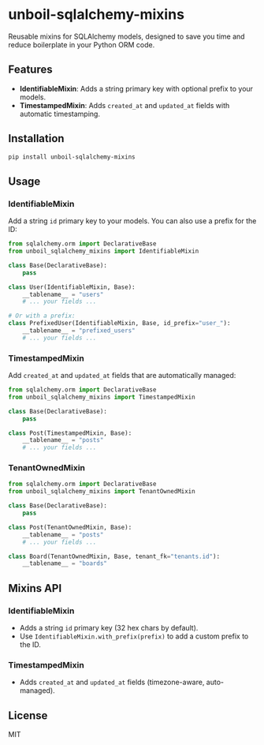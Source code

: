 # unboil-sqlalchemy-mixins

Reusable mixins for SQLAlchemy models, designed to save you time and reduce boilerplate in your Python ORM code.

## Features

- **IdentifiableMixin**: Adds a string primary key with optional prefix to your models.
- **TimestampedMixin**: Adds `created_at` and `updated_at` fields with automatic timestamping.

## Installation

```bash
pip install unboil-sqlalchemy-mixins
```

## Usage

### IdentifiableMixin

Add a string `id` primary key to your models. You can also use a prefix for the ID:

```python
from sqlalchemy.orm import DeclarativeBase
from unboil_sqlalchemy_mixins import IdentifiableMixin

class Base(DeclarativeBase):
    pass

class User(IdentifiableMixin, Base):
    __tablename__ = "users"
    # ... your fields ...

# Or with a prefix:
class PrefixedUser(IdentifiableMixin, Base, id_prefix="user_"):
    __tablename__ = "prefixed_users"
    # ... your fields ...
```

### TimestampedMixin

Add `created_at` and `updated_at` fields that are automatically managed:

```python
from sqlalchemy.orm import DeclarativeBase
from unboil_sqlalchemy_mixins import TimestampedMixin

class Base(DeclarativeBase):
    pass

class Post(TimestampedMixin, Base):
    __tablename__ = "posts"
    # ... your fields ...
```

### TenantOwnedMixin

```python
from sqlalchemy.orm import DeclarativeBase
from unboil_sqlalchemy_mixins import TenantOwnedMixin

class Base(DeclarativeBase):
    pass

class Post(TenantOwnedMixin, Base):
    __tablename__ = "posts"
    # ... your fields ...

class Board(TenantOwnedMixin, Base, tenant_fk="tenants.id"):
    __tablename__ = "boards"
```

## Mixins API

### IdentifiableMixin
- Adds a string `id` primary key (32 hex chars by default).
- Use `IdentifiableMixin.with_prefix(prefix)` to add a custom prefix to the ID.

### TimestampedMixin
- Adds `created_at` and `updated_at` fields (timezone-aware, auto-managed).

## License

MIT